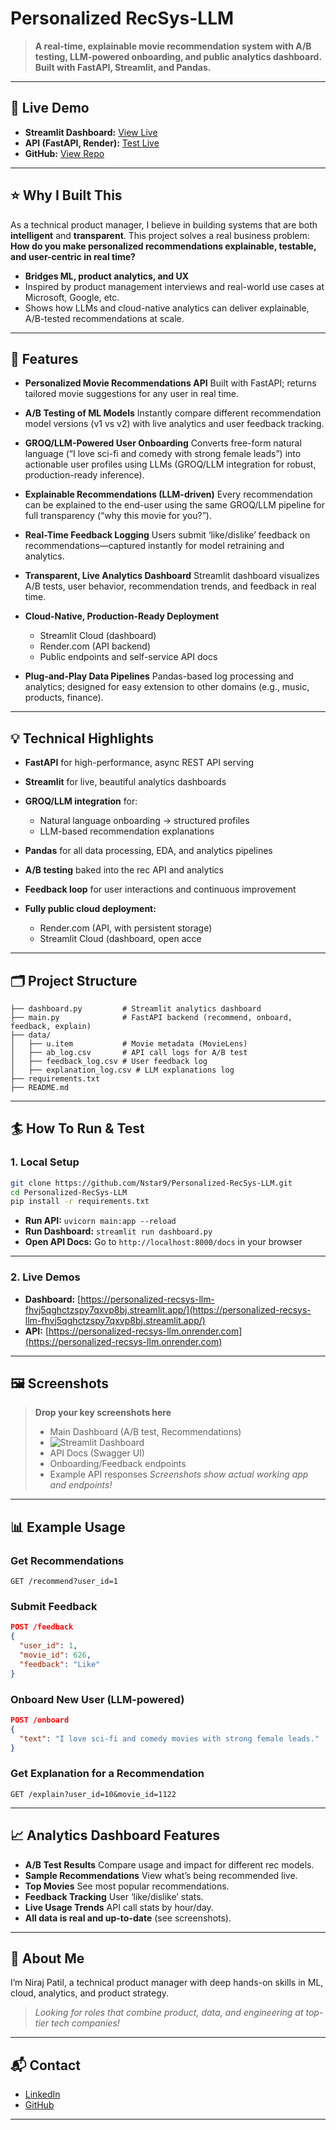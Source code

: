 
# Personalized RecSys-LLM

> **A real-time, explainable movie recommendation system with A/B testing, LLM-powered onboarding, and public analytics dashboard. Built with FastAPI, Streamlit, and Pandas.**

---

## 🚀 Live Demo

* **Streamlit Dashboard:** [View Live](https://personalized-recsys-llm-fhvj5qghctzspy7qxvp8bj.streamlit.app/)
* **API (FastAPI, Render):** [Test Live](https://personalized-recsys-llm.onrender.com)
* **GitHub:** [View Repo](https://github.com/Nstar9/Personalized-RecSys-LLM)

---

## ⭐️ Why I Built This

As a technical product manager, I believe in building systems that are both **intelligent** and **transparent**.
This project solves a real business problem:
**How do you make personalized recommendations explainable, testable, and user-centric in real time?**

* **Bridges ML, product analytics, and UX**
* Inspired by product management interviews and real-world use cases at Microsoft, Google, etc.
* Shows how LLMs and cloud-native analytics can deliver explainable, A/B-tested recommendations at scale.

---

## 🧩 Features

* **Personalized Movie Recommendations API**
  Built with FastAPI; returns tailored movie suggestions for any user in real time.

* **A/B Testing of ML Models**
  Instantly compare different recommendation model versions (v1 vs v2) with live analytics and user feedback tracking.

* **GROQ/LLM-Powered User Onboarding**
  Converts free-form natural language (“I love sci-fi and comedy with strong female leads”) into actionable user profiles using LLMs (GROQ/LLM integration for robust, production-ready inference).

* **Explainable Recommendations (LLM-driven)**
  Every recommendation can be explained to the end-user using the same GROQ/LLM pipeline for full transparency (“why this movie for you?”).

* **Real-Time Feedback Logging**
  Users submit ‘like/dislike’ feedback on recommendations—captured instantly for model retraining and analytics.

* **Transparent, Live Analytics Dashboard**
  Streamlit dashboard visualizes A/B tests, user behavior, recommendation trends, and feedback in real time.

* **Cloud-Native, Production-Ready Deployment**

  * Streamlit Cloud (dashboard)
  * Render.com (API backend)
  * Public endpoints and self-service API docs

* **Plug-and-Play Data Pipelines**
  Pandas-based log processing and analytics; designed for easy extension to other domains (e.g., music, products, finance).

---

## 💡 Technical Highlights

* **FastAPI** for high-performance, async REST API serving
* **Streamlit** for live, beautiful analytics dashboards
* **GROQ/LLM integration** for:

  * Natural language onboarding → structured profiles
  * LLM-based recommendation explanations
* **Pandas** for all data processing, EDA, and analytics pipelines
* **A/B testing** baked into the rec API and analytics
* **Feedback loop** for user interactions and continuous improvement
* **Fully public cloud deployment:**

  * Render.com (API, with persistent storage)
  * Streamlit Cloud (dashboard, open acce
---

## 🗂️ Project Structure

```
├── dashboard.py         # Streamlit analytics dashboard
├── main.py              # FastAPI backend (recommend, onboard, feedback, explain)
├── data/
│   ├── u.item           # Movie metadata (MovieLens)
│   ├── ab_log.csv       # API call logs for A/B test
│   ├── feedback_log.csv # User feedback log
│   ├── explanation_log.csv # LLM explanations log
├── requirements.txt
├── README.md
```

---

## 🏄 How To Run & Test

### 1. **Local Setup**

```bash
git clone https://github.com/Nstar9/Personalized-RecSys-LLM.git
cd Personalized-RecSys-LLM
pip install -r requirements.txt
```

* **Run API:**
  `uvicorn main:app --reload`
* **Run Dashboard:**
  `streamlit run dashboard.py`
* **Open API Docs:**
  Go to `http://localhost:8000/docs` in your browser

---

### 2. **Live Demos**

* **Dashboard:**
  [https://personalized-recsys-llm-fhvj5qghctzspy7qxvp8bj.streamlit.app/](https://personalized-recsys-llm-fhvj5qghctzspy7qxvp8bj.streamlit.app/)
* **API:**
  [https://personalized-recsys-llm.onrender.com](https://personalized-recsys-llm.onrender.com)

---

## 🖼️ Screenshots

> **Drop your key screenshots here**
>
> * Main Dashboard (A/B test, Recommendations)
> * ![Streamlit Dashboard](dashboard.png)
> * API Docs (Swagger UI)
> * Onboarding/Feedback endpoints
> * Example API responses
>   *Screenshots show actual working app and endpoints!*

---

## 📊 Example Usage

### **Get Recommendations**

```http
GET /recommend?user_id=1
```

### **Submit Feedback**

```json
POST /feedback
{
  "user_id": 1,
  "movie_id": 626,
  "feedback": "Like"
}
```

### **Onboard New User (LLM-powered)**

```json
POST /onboard
{
  "text": "I love sci-fi and comedy movies with strong female leads."
}
```

### **Get Explanation for a Recommendation**

```http
GET /explain?user_id=10&movie_id=1122
```

---

## 📈 Analytics Dashboard Features

* **A/B Test Results**
  Compare usage and impact for different rec models.
* **Sample Recommendations**
  View what’s being recommended live.
* **Top Movies**
  See most popular recommendations.
* **Feedback Tracking**
  User ‘like/dislike’ stats.
* **Live Usage Trends**
  API call stats by hour/day.
* **All data is real and up-to-date** (see screenshots).

---
## 🙋 About Me

I’m Niraj Patil, a technical product manager with deep hands-on skills in ML, cloud, analytics, and product strategy.

> *Looking for roles that combine product, data, and engineering at top-tier tech companies!*

---

## 📬 Contact

* [LinkedIn](https://www.linkedin.com/in/nirajpatil21/)
* [GitHub](https://github.com/Nstar9/)

---


